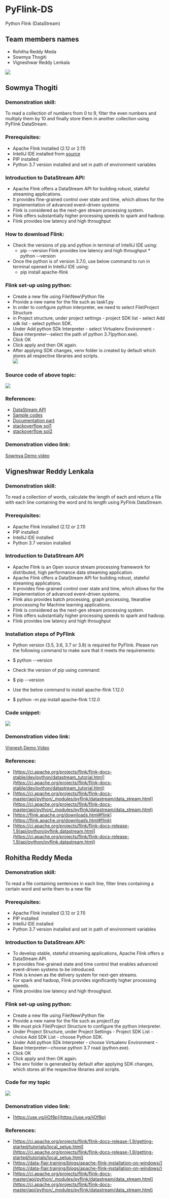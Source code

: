 # PyFlink-DS
Python Flink (DataStream)
## Team members names  
* Rohitha Reddy Meda  
* Sowmya Thogiti
* Vigneshwar Reddy Lenkala

![](https://github.com/sowmyathogiti/PyFlink-DS/blob/main/images/Group/big%20data%20project.png)

## Sowmya Thogiti
### Demonstration skill: 
To read a collection of numbers from 0 to 9, filter the even numbers and multiply them by 10 and finally store them in another collection using PyFlink DataStream.

### Prerequisites:
* Apache Flink Installed (2.12 or 2.11) 
* IntelliJ IDE installed from [source](https://www.jetbrains.com/idea/download/#section=windows)
* PIP installed
* Python 3.7 version installed and set in path of environment variables

### Introduction to DataStream API:  
* Apache Flink offers a DataStream API for building robust, stateful streaming applications.
* It provides fine-grained control over state and time, which allows for the implementation of advanced event-driven systems
* Flink is considered as the next-gen stream processing system.
* Flink offers substantially higher processing speeds to spark and hadoop.
* Flink provides low latency and high throughput

### How to download Flink:
* Check the versions of pip and python in terminal of IntelliJ IDE using:
    * pip --version
Flink provides low latency and high throughput    * python --version
* Once the python is of version 3.7.0, use below command to run in terminal opened in IntelliJ IDE using:
    * pip install apache-flink

### Flink set-up using python:
* Create a new file using File\New\Python file
* Provide a new name for the file such as task1.py
* In order to configure python interpreter, we need to select File\Project Structure
* in Project structure, under project settings - project SDK list - select Add sdk list - select python SDK.
* Under Add python SDk Interpreter - select Virtualenv Environment - Base interpreter--select the path of python 3.7(python.exe).
* Click OK
* Click apply and then OK again.
* After applying SDK changes, venv folder is created by default which stores all respective libraries and scripts.  
![](https://github.com/sowmyathogiti/PyFlink-DS/blob/main/images/Sowmya/sdk%20setup.png)   

### Source code of above topic:
![](https://github.com/sowmyathogiti/PyFlink-DS/blob/main/images/Sowmya/code.JPG)   

### References:  
* [DataStream API](https://ci.apache.org/projects/flink/flink-docs-stable/dev/python/datastream_tutorial.html)
* [Sample codes](https://ci.apache.org/projects/flink/flink-docs-master/api/python/_modules/pyflink/datastream/data_stream.html)
* [Documentation part](https://ci.apache.org/projects/flink/flink-docs-release-1.9/api/python/pyflink.datastream.html)
* [stackoverflow sol1](https://stackoverflow.com/questions/62820531/python-flink-instalation-failed-to-find-the-file-flink-1-12-snapshot-bin-flink)
* [stackoverflow sol2](https://stackoverflow.com/questions/62232422/flink-cluster-not-starting-due-to-could-not-find-or-load-main-class-error)

### Demonstration video link: 
[Sowmya Demo video](https://github.com/sowmyathogiti/PyFlink-DS/blob/main/images/Sowmya/SowmyaDemo.mp4)

## Vigneshwar Reddy Lenkala
### Demonstration skill: 
To read a collection of words, calculate the length of each and return a file with each line containing the word and its length using PyFlink DataStream.

### Prerequisites:
* Apache Flink Installed (2.12 or 2.11)
* PIP installed
* IntelliJ IDE installed
* Python 3.7 version installed 

### Introduction to DataStream API
* Apache Flink is an Open source stream processing framework for distributed, high performance data streaming application.
* Apache Flink offers a DataStream API for building robust, stateful streaming applications.
* It provides fine-grained control over state and time, which allows for the implementation of advanced event-driven systems.
* Flink also provides batch processing, graph processing, Itearative proccessing for Machine learning applications.
* Flink is considered as the next-gen stream processing system.
* Flink offers substantially higher processing speeds to spark and hadoop.
* Flink provides low latency and high throughput

### Installation steps of PyFlink
*  Python version (3.5, 3.6, 3.7 or 3.8) is required for PyFlink. Please run the following command to make sure that it meets the requirements:
-   $ python --version
* Check the version of pip using command:
-   $ pip --version
* Use the below command to install apache-flink 1.12.0
-  $ python -m pip install apache-flink 1.12.0

### Code snippet:

![](https://github.com/sowmyathogiti/PyFlink-DS/blob/main/images/Vignesh/Collection%20of%20words%20code%20snippet.png)

### Demonstration video link: 
[Vignesh Demo Video](https://app.vidgrid.com/view/mV4LY7mWVvwK/?sr=WHNlzI)

### References:
* [https://ci.apache.org/projects/flink/flink-docs-stable/dev/python/datastream_tutorial.html](https://ci.apache.org/projects/flink/flink-docs-stable/dev/python/datastream_tutorial.html)
* [https://ci.apache.org/projects/flink/flink-docs-master/api/python/_modules/pyflink/datastream/data_stream.html](https://ci.apache.org/projects/flink/flink-docs-master/api/python/_modules/pyflink/datastream/data_stream.html)
* [https://flink.apache.org/downloads.html#flink](https://flink.apache.org/downloads.html#flink)
* [https://ci.apache.org/projects/flink/flink-docs-release-1.9/api/python/pyflink.datastream.html](https://ci.apache.org/projects/flink/flink-docs-release-1.9/api/python/pyflink.datastream.html)

## Rohitha Reddy Meda
### Demonstration skill:
To read a file containing sentences in each line, filter lines containing a certain word and write them to a new file

### Prerequisites:
* Apache Flink Installed (2.12 or 2.11)
* PIP installed
* IntelliJ IDE installed
* Python 3.7 version installed and set in path of environment variables

### Introduction to DataStream API:
* To develop stable, stateful streaming applications, Apache Flink offers a DataStream API.
* It provides fine-grained state and time control that enables advanced event-driven systems to be introduced.
* Flink is known as the delivery system for next-gen streams.
* For spark and hadoop, Flink provides significantly higher processing speeds.
* Flink provides low latency and high throughput.


### Flink set-up using python:
* Create a new file using File\New\Python file
* Provide a new name for the file such as project1.py
* We must pick File\Project Structure to configure the python interpreter.
* Under Project Structure, under Project Settings - Project SDK List - choice Add SDK List - choose Python SDK.
* Under Add python SDk Interpreter - choose Virtualenv Environment - Base Interpreter—choose python 3.7 road (python.exe).
* Click OK
* Click apply and then OK again.
* The env folder is generated by default after applying SDK changes, which stores all the respective libraries and scripts.

### Code for my topic
![](https://github.com/sowmyathogiti/PyFlink-DS/blob/main/images/Rohitha/rohitha_code.JPG)

### Demonstration video link:
* [https://use.vg/jiOf8p](https://use.vg/jiOf8p)

### References:
* [https://ci.apache.org/projects/flink/flink-docs-release-1.9/getting-started/tutorials/local_setup.html](https://ci.apache.org/projects/flink/flink-docs-release-1.9/getting-started/tutorials/local_setup.html)
* [https://data-flair.training/blogs/apache-flink-installation-on-windows/](https://data-flair.training/blogs/apache-flink-installation-on-windows/)
* [https://ci.apache.org/projects/flink/flink-docs-master/api/python/_modules/pyflink/datastream/data_stream.html](https://ci.apache.org/projects/flink/flink-docs-master/api/python/_modules/pyflink/datastream/data_stream.html)
